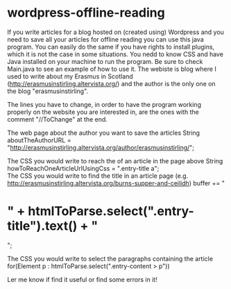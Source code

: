wordpress-offline-reading
=========================

If you write articles for a blog hosted on (created using) Wordpress and you need to save all your articles for offline reading 
you can use this java program. You can easily do the same if you have rights to install plugins, which it is not the case
in some situations. You nedd to know CSS and have Java installed on your machine to run the program.
Be sure to check Main.java to see an example of how to use it. 
The webiste is blog where I used to write about my Erasmus in Scotland (http://erasmusinstirling.altervista.org/) 
and the author is the only one on the blog "erasmusinstirling".

The lines you have to change, in order to have the program working properly on the website
you are interested in, are the ones with the comment "//ToChange" at the end.

The web page about the author you want to save the articles
String aboutTheAuthorURL = "http://erasmusinstirling.altervista.org/author/erasmusinstirling/";
		
The CSS you would write to reach the <a> of an article in the page above
String howToReachOneArticleUrlUsingCss = ".entry-title a";										
The CSS you would write to find the title in an article page 
(e.g. http://erasmusinstirling.altervista.org/burns-supper-and-ceilidh)
buffer += "<body><h1>" + htmlToParse.select(".entry-title").text() + "</h1>";		
		
The CSS you would write to select the paragraphs containing the article
for(Element p : htmlToParse.select(".entry-content > p"))
		
Ler me know if find it useful or find some errors in it!
